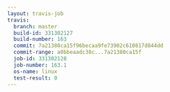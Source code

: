 ```yaml
---
layout: travis-job
travis:
  branch: master
  build-id: 331302127
  build-number: 163
  commit: 7a21380ca15f96becaa9fe73902c610817d844dd
  commit-range: a0bbeaadc38c...7a21380ca15f
  job-id: 331302128
  job-number: 163.1
  os-name: linux
  test-result: 0
---
```

